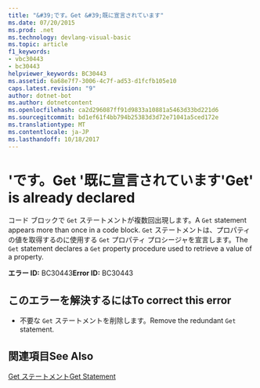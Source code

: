 ```yaml
---
title: "&#39;です。Get &#39;既に宣言されています"
ms.date: 07/20/2015
ms.prod: .net
ms.technology: devlang-visual-basic
ms.topic: article
f1_keywords:
- vbc30443
- bc30443
helpviewer_keywords: BC30443
ms.assetid: 6a68e7f7-3006-4c7f-ad53-d1fcfb105e10
caps.latest.revision: "9"
author: dotnet-bot
ms.author: dotnetcontent
ms.openlocfilehash: ca2d296087ff91d9833a10881a5463d33bd221d6
ms.sourcegitcommit: bd1ef61f4bb794b25383d3d72e71041a5ced172e
ms.translationtype: MT
ms.contentlocale: ja-JP
ms.lasthandoff: 10/18/2017
---
```

# <a name="39get39-is-already-declared"></a><span data-ttu-id="d9fe7-102">&#39;です。Get &#39;既に宣言されています</span><span class="sxs-lookup"><span data-stu-id="d9fe7-102">&#39;Get&#39; is already declared</span></span>
<span data-ttu-id="d9fe7-103">コード ブロックで `Get` ステートメントが複数回出現します。</span><span class="sxs-lookup"><span data-stu-id="d9fe7-103">A `Get` statement appears more than once in a code block.</span></span> <span data-ttu-id="d9fe7-104">`Get` ステートメントは、プロパティの値を取得するのに使用する `Get` プロパティ プロシージャを宣言します。</span><span class="sxs-lookup"><span data-stu-id="d9fe7-104">The `Get` statement declares a `Get` property procedure used to retrieve a value of a property.</span></span>  
  
 <span data-ttu-id="d9fe7-105">**エラー ID:** BC30443</span><span class="sxs-lookup"><span data-stu-id="d9fe7-105">**Error ID:** BC30443</span></span>  
  
## <a name="to-correct-this-error"></a><span data-ttu-id="d9fe7-106">このエラーを解決するには</span><span class="sxs-lookup"><span data-stu-id="d9fe7-106">To correct this error</span></span>  
  
-   <span data-ttu-id="d9fe7-107">不要な `Get` ステートメントを削除します。</span><span class="sxs-lookup"><span data-stu-id="d9fe7-107">Remove the redundant `Get` statement.</span></span>  
  
## <a name="see-also"></a><span data-ttu-id="d9fe7-108">関連項目</span><span class="sxs-lookup"><span data-stu-id="d9fe7-108">See Also</span></span>  
 [<span data-ttu-id="d9fe7-109">Get ステートメント</span><span class="sxs-lookup"><span data-stu-id="d9fe7-109">Get Statement</span></span>](../../visual-basic/language-reference/statements/get-statement.md)
